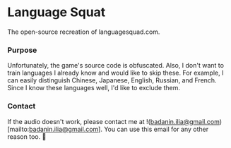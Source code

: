# Language Squat

The open-source recreation of languagesquad.com.

### Purpose

Unfortunately, the game's source code is obfuscated. Also, I don't want to train languages I already know and would like to skip these. For example, I can easily distinguish Chinese, Japanese, English, Russian, and French. Since I know these languages well, I'd like to exclude them.

### Contact

If the audio doesn't work, please contact me at !(badanin.ilia@gmail.com)[mailto:badanin.ilia@gmail.com]. You can use this email for any other reason too. 🙂
